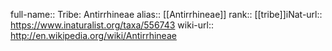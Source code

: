 

full-name:: Tribe: Antirrhineae
alias:: [[Antirrhineae]]
rank:: [[tribe]]iNat-url:: https://www.inaturalist.org/taxa/556743
wiki-url:: http://en.wikipedia.org/wiki/Antirrhineae